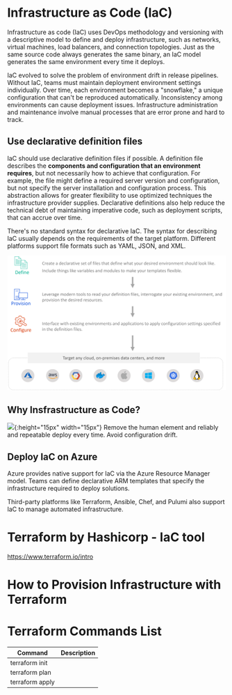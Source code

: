 # Infrastructure as Code (IaC)

Infrastructure as code (IaC) uses DevOps methodology and versioning with a descriptive model to define and deploy infrastructure, such as networks, virtual machines, load balancers, and connection topologies. Just as the same source code always generates the same binary, an IaC model generates the same environment every time it deploys.

IaC evolved to solve the problem of environment drift in release pipelines. Without IaC, teams must maintain deployment environment settings individually. Over time, each environment becomes a "snowflake," a unique configuration that can't be reproduced automatically. Inconsistency among environments can cause deployment issues. Infrastructure administration and maintenance involve manual processes that are error prone and hard to track.

## Use declarative definition files

IaC should use declarative definition files if possible. A definition file describes the **components and configuration that an environment requires**, but not necessarily how to achieve that configuration. For example, the file might define a required server version and configuration, but not specify the server installation and configuration process. This abstraction allows for greater flexibility to use optimized techniques the infrastructure provider supplies. Declarative definitions also help reduce the technical debt of maintaining imperative code, such as deployment scripts, that can accrue over time.

There's no standard syntax for declarative IaC. The syntax for describing IaC usually depends on the requirements of the target platform. Different platforms support file formats such as YAML, JSON, and XML.

![](/.img/IaC.png)

## Why Insfrastructure as Code?

![](https://pics.freeicons.io/uploads/icons/png/13270834371639572784-512.png){:height="15px" width="15px"} Remove the human element and reliably and repeatable deploy every time. Avoid configuration drift.



## Deploy IaC on Azure
Azure provides native support for IaC via the Azure Resource Manager model. Teams can define declarative ARM templates that specify the infrastructure required to deploy solutions.

Third-party platforms like Terraform, Ansible, Chef, and Pulumi also support IaC to manage automated infrastructure.


# Terraform by Hashicorp - IaC tool

https://www.terraform.io/intro

# How to Provision Infrastructure with Terraform

# Terraform Commands List

| Command | Description |
| --- | --- |
| terraform init |  |
| terraform plan |  |
| terraform apply |  |